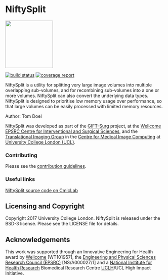 # NiftySplit

<img src="https://cmiclab.cs.ucl.ac.uk/GIFT-Surg/NiftySplit/raw/master/giftsurg-icon.png" width="150" height="150">

[![build status](https://cmiclab.cs.ucl.ac.uk/GIFT-Surg/NiftySplit/badges/master/build.svg)](https://cmiclab.cs.ucl.ac.uk/GIFT-Surg/NiftySplit/commits/master)
[![coverage report](https://cmiclab.cs.ucl.ac.uk/GIFT-Surg/NiftySplit/badges/master/coverage.svg)](https://cmiclab.cs.ucl.ac.uk/GIFT-Surg/NiftySplit/commits/master)

NiftySplit is a utility for splitting very large image volumes into multiple overlapping sub-volumes, and for recombining sub-volumes into a one or more volumes. NiftySplit can also convert the underlying data types.
NiftySplit is designed to prioritise low memory usage over performance, so that large volumes can be easily processed with limited memory resources.


Author: Tom Doel

NiftySplit was developed as part of the [GIFT-Surg][giftsurg] project, at the [Wellcome EPSRC Centre for Interventional and Surgical Sciences][weiss], and the [Translational Imaging Group][tig] in the [Centre for Medical Image Computing][cmic] at [University College London (UCL)][ucl].



### Contributing

Please see the [contribution guidelines](./CONTRIBUTING.md).


### Useful links

[NiftySplit source code on CmicLab][NiftySplit-cmiclab]

[NiftySplit-cmiclab]: https://cmiclab.cs.ucl.ac.uk/GIFT-Surg/NiftySplit


## Licensing and Copyright

Copyright 2017 University College London.
NiftySplit is released under the BSD-3 license. Please see the LICENSE file for details.


## Acknowledgements

This work was supported through an Innovative Engineering for Health award by [Wellcome][wellcome] [WT101957], the [Engineering and Physical Sciences Research Council (EPSRC)][epsrc] [NS/A000027/1] and a [National Institute for Health Research][nihr] Biomedical Research Centre [UCLH][uclh]/UCL High Impact Initiative.

[tig]: http://cmictig.cs.ucl.ac.uk
[giftsurg]: http://www.gift-surg.ac.uk
[cmic]: http://cmic.cs.ucl.ac.uk
[ucl]: http://www.ucl.ac.uk
[uclh]: http://www.uclh.nhs.uk
[weiss]: http://www.ucl.ac.uk/weiss
[wellcome]: https://wellcome.ac.uk/
[epsrc]: https://www.epsrc.ac.uk/
[nihr]: https://www.nihr.ac.uk/

